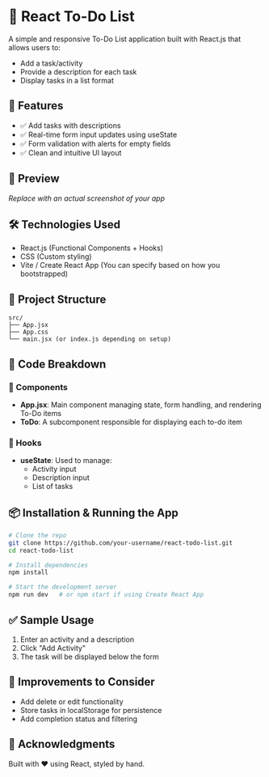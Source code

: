 # 📝 React To-Do List

A simple and responsive To-Do List application built with React.js that allows users to:

* Add a task/activity
* Provide a description for each task
* Display tasks in a list format

## 🚀 Features

* ✅ Add tasks with descriptions
* ✅ Real-time form input updates using useState
* ✅ Form validation with alerts for empty fields
* ✅ Clean and intuitive UI layout

## 📸 Preview

*Replace with an actual screenshot of your app*

## 🛠️ Technologies Used

* React.js (Functional Components + Hooks)
* CSS (Custom styling)
* Vite / Create React App (You can specify based on how you bootstrapped)

## 📁 Project Structure

```
src/
├── App.jsx
├── App.css
└── main.jsx (or index.js depending on setup)
```

## 🧠 Code Breakdown

### 🧩 Components

* **App.jsx**: Main component managing state, form handling, and rendering To-Do items
* **ToDo**: A subcomponent responsible for displaying each to-do item

### 🔧 Hooks

* **useState**: Used to manage:
  * Activity input
  * Description input
  * List of tasks

## 📦 Installation & Running the App

```bash
# Clone the repo
git clone https://github.com/your-username/react-todo-list.git
cd react-todo-list

# Install dependencies
npm install

# Start the development server
npm run dev   # or npm start if using Create React App
```

## ✅ Sample Usage

1. Enter an activity and a description
2. Click "Add Activity"
3. The task will be displayed below the form

## 📌 Improvements to Consider

* Add delete or edit functionality
* Store tasks in localStorage for persistence
* Add completion status and filtering

## 🙌 Acknowledgments

Built with ❤️ using React, styled by hand.
